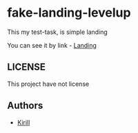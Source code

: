 # fake-landing-levelup

This my test-task, is simple landing

You can see it by link - [Landing](https://steelwinds.github.io/fake-landing-levelup/)

## LICENSE 

This project have not license

## Authors

- [Kirill](https://github.com/steelWinds)